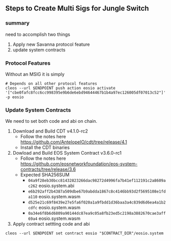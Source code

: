 ## Steps to Create Multi Sigs for Jungle Switch

### summary
need to accomplish two things
1) Apply new Savanna protocol feature
2) update system contracts

### Protocol Features
 Without an MSIG it is simply
 ```
 # Depends on all other protocol features
 cleos --url $ENDPOINT push action eosio activate '["cbe0fafc8fcc6cc998395e9b6de6ebd94644467b1b4a97ec126005df07013c52"]' -p eosio
 ```

### Update System Contracts
We need to set both code and abi on chain.
1) Download and Build CDT v4.1.0-rc2
    - Follow the notes here https://github.com/AntelopeIO/cdt/tree/release/4.1
    - Install the CDT binaries
2) Dowload and Build EOS System Contract v3.6.0-rc1
    - Follow the notes here https://github.com/eosnetworkfoundation/eos-system-contracts/tree/release/3.6
    - Expected SHA256SUM
       - `04a9f28eb30bcc81432823266dac98272d4996fa7b41ef112191c2a8609ac262`  eosio.system.abi
       - `e6b292aff2b4387a509dbe67b9abdda1867c8c4146bb93d2f5695108e1fda110`  eosio.system.wasm
       - `d525e21c69f8439e27e5fa6f020a1a9fbdd1d36baa3a4c839d6d6ea4a1b2cdfc`  eosio.system.wasm
       - `0a34e6f8b6d6809a90144dc87ea9c05a8fb23ed5c2198a3882670cae3aff69a4`  eosio.system.wasm
3) Apply contract settting code and abi
```
cleos --url $ENDPOINT set contract eosio "$CONTRACT_DIR"/eosio.system
```
